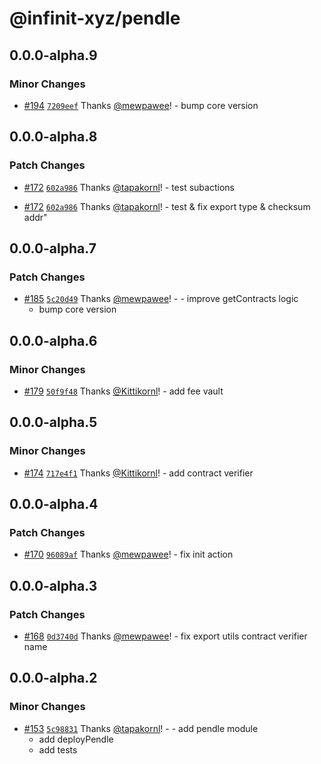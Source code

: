 # @infinit-xyz/pendle

## 0.0.0-alpha.9

### Minor Changes

- [#194](https://github.com/infinit-xyz/infinit-library/pull/194)
  [`7209eef`](https://github.com/infinit-xyz/infinit-library/commit/7209eef908d3c796b089730c35bad5264369db46) Thanks
  [@mewpawee](https://github.com/mewpawee)! - bump core version

## 0.0.0-alpha.8

### Patch Changes

- [#172](https://github.com/infinit-xyz/infinit-library/pull/172)
  [`602a986`](https://github.com/infinit-xyz/infinit-library/commit/602a98699ef9864070ad289268fac6ca1247c6bb) Thanks
  [@tapakornl](https://github.com/tapakornl)! - test subactions

- [#172](https://github.com/infinit-xyz/infinit-library/pull/172)
  [`602a986`](https://github.com/infinit-xyz/infinit-library/commit/602a98699ef9864070ad289268fac6ca1247c6bb) Thanks
  [@tapakornl](https://github.com/tapakornl)! - test & fix export type & checksum addr"

## 0.0.0-alpha.7

### Patch Changes

- [#185](https://github.com/infinit-xyz/infinit-library/pull/185)
  [`5c20d49`](https://github.com/infinit-xyz/infinit-library/commit/5c20d49774293c2db19190a7bcf61474eb7f55f5) Thanks
  [@mewpawee](https://github.com/mewpawee)! - - improve getContracts logic
  - bump core version

## 0.0.0-alpha.6

### Minor Changes

- [#179](https://github.com/infinit-xyz/infinit-library/pull/179)
  [`50f9f48`](https://github.com/infinit-xyz/infinit-library/commit/50f9f48e4df4bd26482ef268707e50abe7fd6e48) Thanks
  [@Kittikornl](https://github.com/Kittikornl)! - add fee vault

## 0.0.0-alpha.5

### Minor Changes

- [#174](https://github.com/infinit-xyz/infinit-library/pull/174)
  [`717e4f1`](https://github.com/infinit-xyz/infinit-library/commit/717e4f1c28c8197cdab703db459cb7b9b37cb86f) Thanks
  [@Kittikornl](https://github.com/Kittikornl)! - add contract verifier

## 0.0.0-alpha.4

### Patch Changes

- [#170](https://github.com/infinit-xyz/infinit-library/pull/170)
  [`96089af`](https://github.com/infinit-xyz/infinit-library/commit/96089afb26d7d58fd30e07741a079fde57404e9d) Thanks
  [@mewpawee](https://github.com/mewpawee)! - fix init action

## 0.0.0-alpha.3

### Patch Changes

- [#168](https://github.com/infinit-xyz/infinit-library/pull/168)
  [`0d3740d`](https://github.com/infinit-xyz/infinit-library/commit/0d3740d3dd882f9ab35cffea3cdee2e042740326) Thanks
  [@mewpawee](https://github.com/mewpawee)! - fix export utils contract verifier name

## 0.0.0-alpha.2

### Minor Changes

- [#153](https://github.com/infinit-xyz/infinit-library/pull/153)
  [`5c98831`](https://github.com/infinit-xyz/infinit-library/commit/5c988318bddf7a6a0332fd49e9283aecfd6f6e16) Thanks
  [@tapakornl](https://github.com/tapakornl)! - - add pendle module
  - add deployPendle
  - add tests

